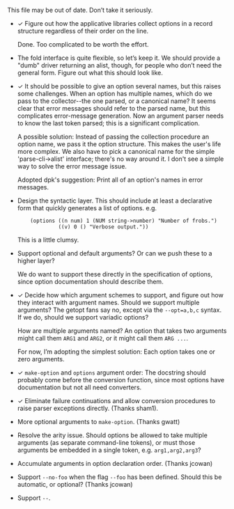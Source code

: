 This file may be out of date. Don’t take it seriously.

* ✓ Figure out how the applicative libraries collect options in a
  record structure regardless of their order on the line.

  Done. Too complicated to be worth the effort.

* The fold interface is quite flexible, so let’s keep it. We should
  provide a "dumb" driver returning an alist, though, for people who
  don’t need the general form. Figure out what this should look like.

* ✓ It should be possible to give an option several names, but this
  raises some challenges. When an option has multiple names, which
  do we pass to the collector--the one parsed, or a canonical name?
  It seems clear that error messages should refer to the parsed
  name, but this complicates error-message generation. Now an argument
  parser needs to know the last token parsed; this is a significant
  complication.

  A possible solution: Instead of passing the collection procedure
  an option name, we pass it the option structure. This makes the
  user's life more complex. We also have to pick a canonical name
  for the simple 'parse-cli->alist' interface; there's no way around
  it. I don't see a simple way to solve the error message issue.

  Adopted dpk's suggestion: Print all of an option's names in error
  messages.

* Design the syntactic layer. This should include at least a
  declarative form that quickly generates a list of options.
  e.g.
  ```
      (options ((n num) 1 (NUM string->number) "Number of frobs.")
               ((v) 0 () "Verbose output."))
  ```
  This is a little clumsy.

* Support optional and default arguments? Or can we push these to
  a higher layer?

  We do want to support these directly in the specification of
  options, since option documentation should describe them.

* ✓ Decide how which argument schemes to support, and figure out how
  they interact with argument names. Should we support multiple
  arguments? The getopt fans say no, except via the `--opt=a,b,c`
  syntax. If we do, should we support variadic options?

  How are multiple arguments named? An option that takes two arguments
  might call them `ARG1` and `ARG2`, or it might call them
  `ARG ...`.

  For now, I’m adopting the simplest solution: Each option takes one
  or zero arguments.

* ✓ `make-option` and `options` argument order: The docstring should
  probably come before the conversion function, since most options
  have documentation but not all need converters.

* ✓ Eliminate failure continuations and allow conversion procedures
  to raise parser exceptions directly. (Thanks sham1).

* More optional arguments to `make-option`. (Thanks gwatt)

* Resolve the arity issue. Should options be allowed to take multiple
  arguments (as separate command-line tokens), or must those arguments
  be embedded in a single token, e.g. `arg1,arg2,arg3`?

* Accumulate arguments in option declaration order. (Thanks jcowan)

* Support `--no-foo` when the flag `--foo` has been defined. Should
  this be automatic, or optional? (Thanks jcowan)

* Support `--`.
